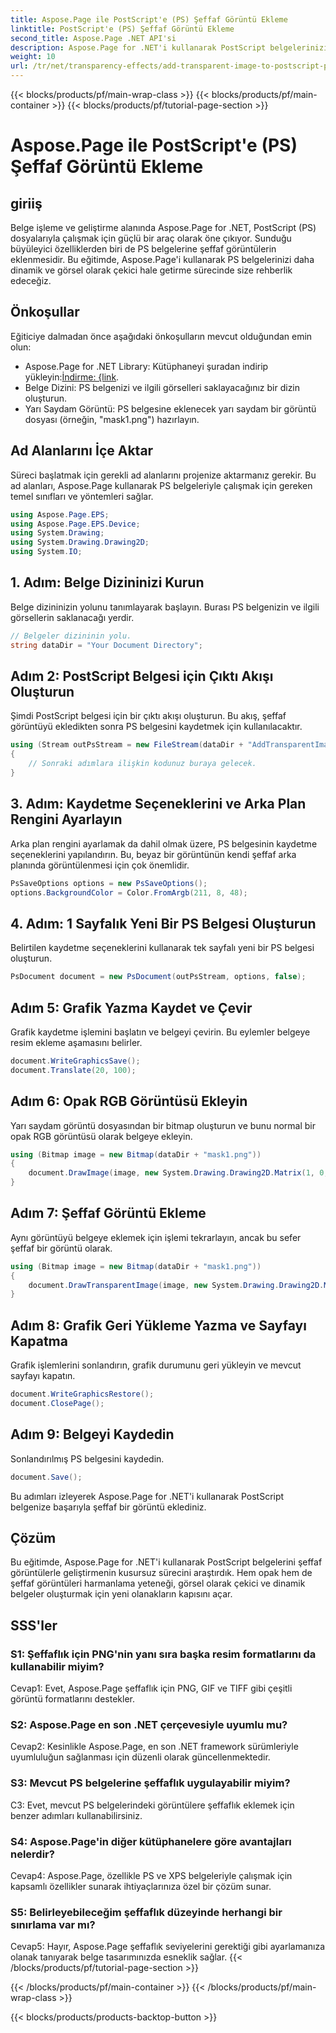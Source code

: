 ```yaml
---
title: Aspose.Page ile PostScript'e (PS) Şeffaf Görüntü Ekleme
linktitle: PostScript'e (PS) Şeffaf Görüntü Ekleme
second_title: Aspose.Page .NET API'si
description: Aspose.Page for .NET'i kullanarak PostScript belgelerinizi şeffaf görüntülerle geliştirin. Dinamik ve görsel olarak çekici sonuçlar için adım adım kılavuzumuzu izleyin.
weight: 10
url: /tr/net/transparency-effects/add-transparent-image-to-postscript-ps/
---
```


{{< blocks/products/pf/main-wrap-class >}}
{{< blocks/products/pf/main-container >}}
{{< blocks/products/pf/tutorial-page-section >}}

# Aspose.Page ile PostScript'e (PS) Şeffaf Görüntü Ekleme

## giriiş

Belge işleme ve geliştirme alanında Aspose.Page for .NET, PostScript (PS) dosyalarıyla çalışmak için güçlü bir araç olarak öne çıkıyor. Sunduğu büyüleyici özelliklerden biri de PS belgelerine şeffaf görüntülerin eklenmesidir. Bu eğitimde, Aspose.Page'i kullanarak PS belgelerinizi daha dinamik ve görsel olarak çekici hale getirme sürecinde size rehberlik edeceğiz.

## Önkoşullar

Eğiticiye dalmadan önce aşağıdaki önkoşulların mevcut olduğundan emin olun:

-  Aspose.Page for .NET Library: Kütüphaneyi şuradan indirip yükleyin:[İndirme: {link](https://releases.aspose.com/page/net/).
- Belge Dizini: PS belgenizi ve ilgili görselleri saklayacağınız bir dizin oluşturun.
- Yarı Saydam Görüntü: PS belgesine eklenecek yarı saydam bir görüntü dosyası (örneğin, "mask1.png") hazırlayın.

## Ad Alanlarını İçe Aktar

Süreci başlatmak için gerekli ad alanlarını projenize aktarmanız gerekir. Bu ad alanları, Aspose.Page kullanarak PS belgeleriyle çalışmak için gereken temel sınıfları ve yöntemleri sağlar.

```csharp
using Aspose.Page.EPS;
using Aspose.Page.EPS.Device;
using System.Drawing;
using System.Drawing.Drawing2D;
using System.IO;
```

## 1. Adım: Belge Dizininizi Kurun

Belge dizininizin yolunu tanımlayarak başlayın. Burası PS belgenizin ve ilgili görsellerin saklanacağı yerdir.

```csharp
// Belgeler dizininin yolu.
string dataDir = "Your Document Directory";
```

## Adım 2: PostScript Belgesi için Çıktı Akışı Oluşturun

Şimdi PostScript belgesi için bir çıktı akışı oluşturun. Bu akış, şeffaf görüntüyü ekledikten sonra PS belgesini kaydetmek için kullanılacaktır.

```csharp
using (Stream outPsStream = new FileStream(dataDir + "AddTransparentImage_outPS.ps", FileMode.Create))
{
    // Sonraki adımlara ilişkin kodunuz buraya gelecek.
}
```

## 3. Adım: Kaydetme Seçeneklerini ve Arka Plan Rengini Ayarlayın

Arka plan rengini ayarlamak da dahil olmak üzere, PS belgesinin kaydetme seçeneklerini yapılandırın. Bu, beyaz bir görüntünün kendi şeffaf arka planında görüntülenmesi için çok önemlidir.

```csharp
PsSaveOptions options = new PsSaveOptions();
options.BackgroundColor = Color.FromArgb(211, 8, 48);
```

## 4. Adım: 1 Sayfalık Yeni Bir PS Belgesi Oluşturun

Belirtilen kaydetme seçeneklerini kullanarak tek sayfalı yeni bir PS belgesi oluşturun.

```csharp
PsDocument document = new PsDocument(outPsStream, options, false);
```

## Adım 5: Grafik Yazma Kaydet ve Çevir

Grafik kaydetme işlemini başlatın ve belgeyi çevirin. Bu eylemler belgeye resim ekleme aşamasını belirler.

```csharp
document.WriteGraphicsSave();
document.Translate(20, 100);
```

## Adım 6: Opak RGB Görüntüsü Ekleyin

Yarı saydam görüntü dosyasından bir bitmap oluşturun ve bunu normal bir opak RGB görüntüsü olarak belgeye ekleyin.

```csharp
using (Bitmap image = new Bitmap(dataDir + "mask1.png"))
{
    document.DrawImage(image, new System.Drawing.Drawing2D.Matrix(1, 0, 0, 1, 100, 0), Color.Empty);
}
```

## Adım 7: Şeffaf Görüntü Ekleme

Aynı görüntüyü belgeye eklemek için işlemi tekrarlayın, ancak bu sefer şeffaf bir görüntü olarak.

```csharp
using (Bitmap image = new Bitmap(dataDir + "mask1.png"))
{
    document.DrawTransparentImage(image, new System.Drawing.Drawing2D.Matrix(1, 0, 0, 1, 350, 0), 255);
}
```

## Adım 8: Grafik Geri Yükleme Yazma ve Sayfayı Kapatma

Grafik işlemlerini sonlandırın, grafik durumunu geri yükleyin ve mevcut sayfayı kapatın.

```csharp
document.WriteGraphicsRestore();
document.ClosePage();
```

## Adım 9: Belgeyi Kaydedin

Sonlandırılmış PS belgesini kaydedin.

```csharp
document.Save();
```

Bu adımları izleyerek Aspose.Page for .NET'i kullanarak PostScript belgenize başarıyla şeffaf bir görüntü eklediniz.

## Çözüm

Bu eğitimde, Aspose.Page for .NET'i kullanarak PostScript belgelerini şeffaf görüntülerle geliştirmenin kusursuz sürecini araştırdık. Hem opak hem de şeffaf görüntüleri harmanlama yeteneği, görsel olarak çekici ve dinamik belgeler oluşturmak için yeni olanakların kapısını açar.

## SSS'ler

### S1: Şeffaflık için PNG'nin yanı sıra başka resim formatlarını da kullanabilir miyim?

Cevap1: Evet, Aspose.Page şeffaflık için PNG, GIF ve TIFF gibi çeşitli görüntü formatlarını destekler.

### S2: Aspose.Page en son .NET çerçevesiyle uyumlu mu?

Cevap2: Kesinlikle Aspose.Page, en son .NET framework sürümleriyle uyumluluğun sağlanması için düzenli olarak güncellenmektedir.

### S3: Mevcut PS belgelerine şeffaflık uygulayabilir miyim?

C3: Evet, mevcut PS belgelerindeki görüntülere şeffaflık eklemek için benzer adımları kullanabilirsiniz.

### S4: Aspose.Page'in diğer kütüphanelere göre avantajları nelerdir?

Cevap4: Aspose.Page, özellikle PS ve XPS belgeleriyle çalışmak için kapsamlı özellikler sunarak ihtiyaçlarınıza özel bir çözüm sunar.

### S5: Belirleyebileceğim şeffaflık düzeyinde herhangi bir sınırlama var mı?

Cevap5: Hayır, Aspose.Page şeffaflık seviyelerini gerektiği gibi ayarlamanıza olanak tanıyarak belge tasarımınızda esneklik sağlar.
{{< /blocks/products/pf/tutorial-page-section >}}

{{< /blocks/products/pf/main-container >}}
{{< /blocks/products/pf/main-wrap-class >}}

{{< blocks/products/products-backtop-button >}}
